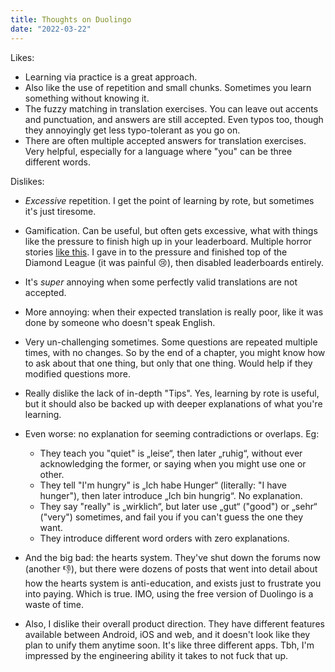 ```yaml
---
title: Thoughts on Duolingo
date: "2022-03-22"
---
```


Likes:
- Learning via practice is a great approach.
- Also like the use of repetition and small chunks. Sometimes you learn something without knowing it.
- The fuzzy matching in translation exercises. You can leave out accents and punctuation, and answers are still accepted. Even typos too, though they annoyingly get less typo-tolerant as you go on.
- There are often multiple accepted answers for translation exercises. Very helpful, especially for a language where "you" can be three different words.

Dislikes:
- _Excessive_ repetition. I get the point of learning by rote, but sometimes it's just tiresome.
- Gamification. Can be useful, but often gets excessive, what with things like the pressure to finish high up in your leaderboard. Multiple horror stories [like this]((https://www.reddit.com/r/duolingo/comments/thbw6m/does_anyone_else_find_the_whole_thing_with_the/)). I gave in to the pressure and finished top of the Diamond League (it was painful 😢), then disabled leaderboards entirely.
- It's _super_ annoying when some perfectly valid translations are not accepted.
- More annoying: when their expected translation is really poor, 
like it was done by someone who doesn't speak English.
- Very un-challenging sometimes. Some questions are repeated multiple times, with no changes. So by the end of a chapter, you might know how to ask about that one thing, but only that one thing. Would help if they modified questions more.
- Really dislike the lack of in-depth "Tips". Yes, learning by rote is useful,
but it should also be backed up with deeper explanations of what you're learning.
- Even worse: no explanation for seeming contradictions or overlaps. Eg:
  - They teach you "quiet" is „leise“, then later „ruhig“, without ever acknowledging the former, or saying when you might use one or other. 
  - They tell "I'm hungry" is „Ich habe Hunger“ (literally: "I have hunger"), then later introduce „Ich bin hungrig“. No explanation. 
  - They say "really" is „wirklich“, but later use „gut“ ("good") or „sehr“ ("very") sometimes, and fail you if you can't guess the one they want. 
  - They introduce different word orders with zero explanations.
- And the big bad: the hearts system. They've shut down the forums now (another 👎), 
but there were dozens of posts that went into detail about how the hearts system is anti-education, and exists just to frustrate you into paying. Which is true. IMO, using the free version of Duolingo is a waste of time.

- Also, I dislike their overall product direction. They have different features available between
Android, iOS and web, and it doesn't look like they plan to unify them anytime soon. It's like three different apps. Tbh, I'm impressed by the engineering ability it takes to not fuck that up.